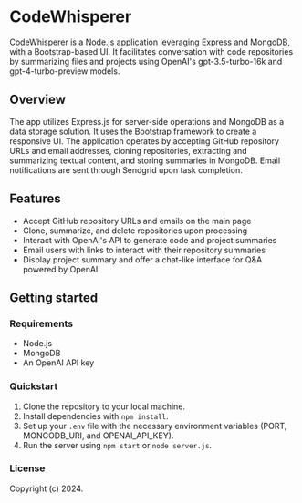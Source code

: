 # CodeWhisperer

CodeWhisperer is a Node.js application leveraging Express and MongoDB, with a Bootstrap-based UI. It facilitates conversation with code repositories by summarizing files and projects using OpenAI's gpt-3.5-turbo-16k and gpt-4-turbo-preview models.

## Overview

The app utilizes Express.js for server-side operations and MongoDB as a data storage solution. It uses the Bootstrap framework to create a responsive UI. The application operates by accepting GitHub repository URLs and email addresses, cloning repositories, extracting and summarizing textual content, and storing summaries in MongoDB. Email notifications are sent through Sendgrid upon task completion.

## Features

- Accept GitHub repository URLs and emails on the main page
- Clone, summarize, and delete repositories upon processing
- Interact with OpenAI's API to generate code and project summaries
- Email users with links to interact with their repository summaries
- Display project summary and offer a chat-like interface for Q&A powered by OpenAI

## Getting started

### Requirements

- Node.js
- MongoDB
- An OpenAI API key

### Quickstart

1. Clone the repository to your local machine.
2. Install dependencies with `npm install`.
3. Set up your `.env` file with the necessary environment variables (PORT, MONGODB_URI, and OPENAI_API_KEY).
4. Run the server using `npm start` or `node server.js`.

### License

Copyright (c) 2024.
